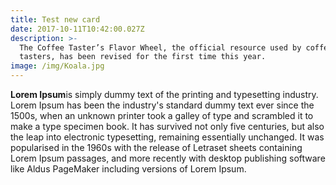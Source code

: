 ```yaml
---
title: Test new card
date: 2017-10-11T10:42:00.027Z
description: >-
  The Coffee Taster’s Flavor Wheel, the official resource used by coffee
  tasters, has been revised for the first time this year.
image: /img/Koala.jpg
---
```

<!--StartFragment-->

**Lorem Ipsum**is simply dummy text of the printing and typesetting industry. Lorem Ipsum has been the industry's standard dummy text ever since the 1500s, when an unknown printer took a galley of type and scrambled it to make a type specimen book. It has survived not only five centuries, but also the leap into electronic typesetting, remaining essentially unchanged. It was popularised in the 1960s with the release of Letraset sheets containing Lorem Ipsum passages, and more recently with desktop publishing software like Aldus PageMaker including versions of Lorem Ipsum.

<!--EndFragment-->

